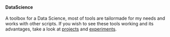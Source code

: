 #### DataScience
A toolbox for a Data Science, most of tools are tailormade for my needs and works with other scripts.
If you wish to see these tools working and its advantages, take a look at [projects](https://github.com/KarenaLab/Projects) and [experiments](https://github.com/KarenaLab/Experiments).

